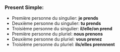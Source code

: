 ### Present Simple:
- Première personne du singulier: **je prends**
- Deuxième personne du singulier: **tu prends**
- Troisième personne du singulier: **il/elle/on prend**
- Première personne du pluriel: **nous prenons**
- Deuxième personne du pluriel: **vous prenez**	
- Troisième personne du pluriel: **ils/elles prennnent**